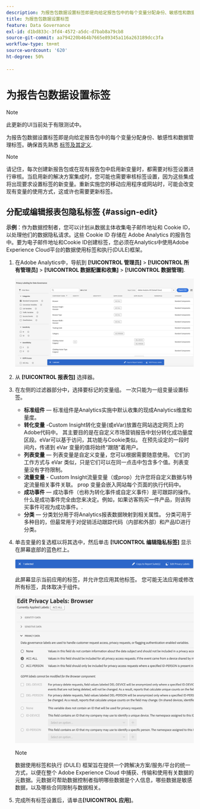 ```yaml
---
description: 为报告包数据设置标签即是向给定报告包中的每个变量分配身份、敏感性和数据管理标签。
title: 为报告包数据设置标签
feature: Data Governance
exl-id: d1bd833c-3fd4-4572-a5dc-d7bab8a79cb8
source-git-commit: aa794220b464b7665e89345a116a263189dcc3fa
workflow-type: tm+mt
source-wordcount: '620'
ht-degree: 50%

---
```


# 为报告包数据设置标签

>[!NOTE]
>
>此更新的UI当前处于有限测试中。

为报告包数据设置标签即是向给定报告包中的每个变量分配身份、敏感性和数据管理标签。确保首先熟悉 [标签及其定义](/help/admin/c-data-governance/data-labeling/gdpr-labels.md).

>[!NOTE]
>
>请记住，每次创建新报告包或在现有报告包中启用新变量时，都需要对标签设置进行审核。当启用新的解决方案集成时，您可能也需要审核标签设置，因为这些集成将出现要求设置标签的新变量。重新实施您的移动应用程序或网站时，可能会改变现有变量的使用方式，这或许也需要更新标签。

## 分配或编辑报表包隐私标签 {#assign-edit}

**示例**：作为数据控制者，您可以计划从数据主体收集电子邮件地址和 Cookie ID，以处理他们的数据隐私请求。这些 Cookie ID 存储在 Adobe Analytics 的报告包中。要为电子邮件地址和Cookie ID创建标签，您必须在Analytics中使用Adobe Experience Cloud平台的数据使用标签和执行(DULE)框架。

1. 在Adobe Analytics中，导航到 **[!UICONTROL 管理员]** > **[!UICONTROL 所有管理员]** > **[!UICONTROL 数据配置和收集]** > **[!UICONTROL 数据管理]**.

   ![隐私标签](assets/privacy_rs_settings.png)

1. 从 **[!UICONTROL 报表包]** 选择器。

1. 在左侧的过滤器部分中，选择要标记的变量组。 一次只能为一组变量设置标签。

   * **标准组件**  — 标准组件是Analytics实施中默认收集的现成Analytics维度和量度。
   * **转化变量** -Custom Insight转化变量(或eVar)放置在网站选定网页上的Adobe代码中。 其主要目的是在自定义市场营销报告中划分转化成功量度区段。eVar可以基于访问，其功能与Cookie类似。 在预先设定的一段时间内，传递到 eVar 变量的值将始终“跟随”着用户。
   * **列表变量**  — 列表变量是自定义变量，您可以根据需要随意使用。 它们的工作方式与 eVar 类似，只是它们可以在同一点击中包含多个值。列表变量没有字符限制。
   * **流量变量** - Custom Insight流量变量（或prop）允许您将自定义数据与特定流量相关事件关联。 prop 变量会嵌入网站每个页面的执行代码中。
   * **成功事件**  — 成功事件（也称为转化事件或自定义事件）是可跟踪的操作。 什么是成功事件完全由您来决定。例如，如果访客购买一件产品，则该购买事件可视为成功事件。.
   * **分类**  — 分类划分用于将Analytics报表数据映射到相关属性。 分类可用于多种目的，但最常用于对促销活动跟踪代码（内部和外部）和产品ID进行分类。

1. 单击变量的复选框以将其选中，然后单击 **[!UICONTROL 编辑隐私标签]** 显示在屏幕底部的蓝色栏上。

   ![编辑](assets/edit-label.png)

   此屏幕显示当前应用的标签，并允许您应用其他标签。 您可能无法应用或修改所有标签，具体取决于组件。

   ![应用的标签](assets/edit-labels2.png)

   >[!NOTE]
   >
   >数据使用标签和执行 (DULE) 框架旨在提供一个跨解决方案/服务/平台的统一方式，以便在整个 Adobe Experience Cloud 中捕获、传输和使用有关数据的元数据。元数据可帮助数据控制者指明哪些数据是个人信息，哪些数据是敏感数据，以及哪些合同限制与数据相关。

1. 完成所有标签设置后，请单击&#x200B;**[!UICONTROL 应用]**。

